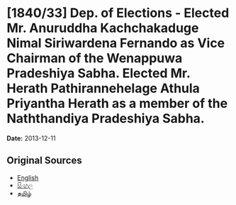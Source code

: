 # [1840/33] Dep. of Elections - Elected Mr. Anuruddha Kachchakaduge Nimal Siriwardena Fernando as Vice Chairman of the Wenappuwa Pradeshiya Sabha. Elected Mr. Herath Pathirannehelage Athula Priyantha Herath as a member of the Naththandiya Pradeshiya Sabha.

**Date:** 2013-12-11

## Original Sources

- [English](https://documents.gov.lk/view/extra-gazettes/2013/12/1840-33_E.pdf)
- [සිංහල](https://documents.gov.lk/view/extra-gazettes/2013/12/1840-33_S.pdf)
- [தமிழ்](https://documents.gov.lk/view/extra-gazettes/2013/12/1840-33_T.pdf)
